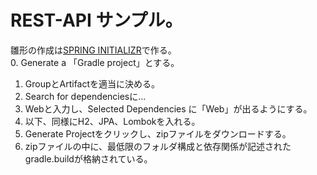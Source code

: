 # REST-API サンプル。

雛形の作成は[SPRING INITIALIZR](https://start.spring.io/)で作る。  
0. Generate a 「Gradle project」とする。
1. GroupとArtifactを適当に決める。
1. Search for dependenciesに…  
  12. Webと入力し、Selected Dependencies に「Web」が出るようにする。  
  13. 以下、同様にH2、JPA、Lombokを入れる。  
2. Generate Projectをクリックし、zipファイルをダウンロードする。  
3. zipファイルの中に、最低限のフォルダ構成と依存関係が記述されたgradle.buildが格納されている。  
